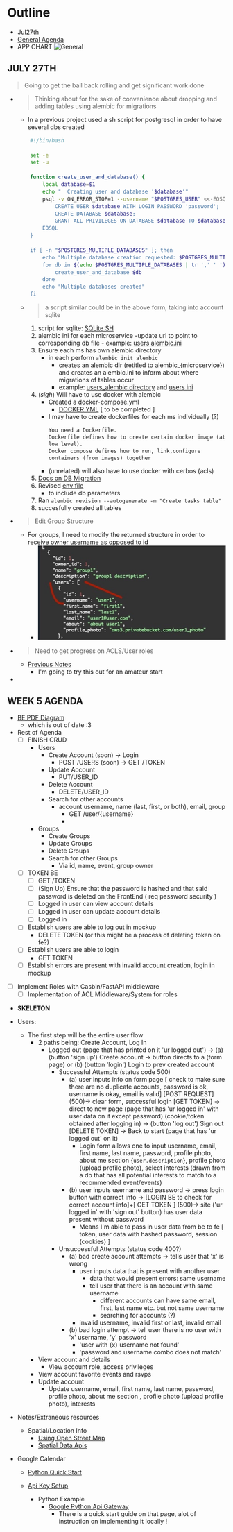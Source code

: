# Outline
- [Jul27th](#july-27th)
- [General Agenda](#week-5-agenda)
- APP CHART
    ![General](../Images/General%20Diagram%20for%20App.png)

## JULY 27TH
> Going to get the ball back rolling and get significant work done
- > Thinking about for the sake of convenience about dropping and adding tables using alembic for migrations
    - In a previous project used a sh script for postgresql in order to have several dbs created
    ```sh
        #!/bin/bash

        set -e
        set -u

        function create_user_and_database() {
            local database=$1
            echo "  Creating user and database '$database'"
            psql -v ON_ERROR_STOP=1 --username "$POSTGRES_USER" <<-EOSQL
                CREATE USER $database WITH LOGIN PASSWORD 'password';
                CREATE DATABASE $database;
                GRANT ALL PRIVILEGES ON DATABASE $database TO $database;
            EOSQL
        }

        if [ -n "$POSTGRES_MULTIPLE_DATABASES" ]; then
            echo "Multiple database creation requested: $POSTGRES_MULTIPLE_DATABASES"
            for db in $(echo $POSTGRES_MULTIPLE_DATABASES | tr ',' ' '); do
                create_user_and_database $db
            done
            echo "Multiple databases created"
        fi
    ```
    - > a script similar could be in the above form, taking into account sqlite
        1. script for sqlite: [SQLite SH](../../relational-data/create-multiple-databases.sh)
        2. alembic ini for each microservice
            -update url to point to corresponding db file
                - example: [users alembic.ini](../../users/alembic.ini)
        3. Ensure each ms has own alembic directory
            - in each perform `alembic init alembic`
                - creates an alembic dir (retitled to alembic_{microservice}) and creates an alembic.ini to inform about where migrations of tables occur
                - example: [users_alembic directory](../../users/alembic_users/) and [users ini](../../users/alembic.ini)
        4. (*sigh*) Will have to use docker with alembic
            - Created a docker-compose.yml
                - [DOCKER YML](../../docker-compose.yml) [ to be completed ]
            - I may have to create dockerfiles for each ms individually (?)
                ```
                You need a Dockerfile.
                Dockerfile defines how to create certain docker image (at low level).
                Docker compose defines how to run, link,configure containers (from images) together
                ```
            - (unrelated) will also have to use docker with cerbos (acls)
        5. [Docs on DB Migration](DatabaseMigrations.md)
        6. Revised [env file](../../users/alembic_users/env.py)
            - to include db parameters
        7. Ran `alembic revision --autogenerate -m "Create tasks table"`
        8. succesfully created all tables

- > Edit Group Structure
    - For groups, I need to modify the returned structure in order to receive owner username as opposed to id
        - ![UsernamevId](../Images/GetOwnerUsernamevsID.jpeg)

- > Need to get progress on ACLS/User roles
    - [Previous Notes](AccessControl.md)
        - I'm going to try this out for an amateur start

-

## WEEK 5 AGENDA
- [BE PDF Diagram](../Images/DataBase%20Wireframe.pdf)
    - which is out of date :3
- Rest of Agenda
    - [ ] FINISH CRUD
        - Users
            - Create Account (soon) -> Login
                - POST /USERS (soon) -> GET /TOKEN
            - Update Account
                - PUT/USER_ID
            - Delete Account
                - DELETE/USER_ID
            - Search for other accounts
                - account username, name (last, first, or  both), email, group
                    - GET /user/{username}
                    -
        - Groups
            - Create Groups
            - Update Groups
            - Delete Groups
            - Search for other Groups
                - Via id, name, event, group owner
    - [ ] TOKEN BE
        - [ ] GET /TOKEN
        - [ ] (Sign Up) Ensure that the password is hashed and that said password is deleted on the FrontEnd ( req password security )
        - [ ] Logged in user can view account details
        - [ ] Logged in user can update account details
        - [ ] Logged in
    - [ ] Establish users are able to log out in mockup
        - DELETE TOKEN (or this might be a process of deleting token on fe?)
    - [ ] Establish users are able to login
        - GET TOKEN
    - [ ] Establish errors are present with invalid account creation, login in mockup
- [ ] Implement Roles with Casbin/FastAPI middleware
    - [ ] Implementation of ACL Middleware/System for roles

- __SKELETON__
- Users:
    - The first step will be the entire user flow
        - 2 paths being: Create Account, Log In
            - Logged out (page that has printed on it 'ur logged out') -> (a) (button 'sign up') Create account -> button directs to a (form page) or (b) (button 'login') Login to prev created account
                - Successful Attempts (status code 500)
                    - (a) user inputs info on form page [ check to make sure there are no duplicate accounts, password is ok, username is okay, email is valid] [POST REQUEST] (500)-> clear form, successful login [GET TOKEN] -> direct to new page (page that has 'ur logged in' with user data on it except password) (cookie/token obtained after logging in) -> (button 'log out') Sign out [DELETE TOKEN] -> Back to start (page that has 'ur logged out' on it)
                        - Login form allows one to input username, email, first name, last name, password, profile photo, about me section {`user.description`}, profile photo (upload profile photo), select interests (drawn from a db that has all potential interests to match to a recommended event/events)
                    - (b) user inputs username and password -> press login button with correct info -> [LOGIN BE to check for correct account info]+[ GET TOKEN ] (500)-> site ('ur logged in' with 'sign out' button) has user data present without password
                        - Means I'm able to pass in user data from be to fe [ token, user data with hashed password, session (cookies) ]
                - Unsuccessful Attempts (status code 400?)
                    - (a) bad create account attempts -> tells user that 'x' is wrong
                        - user inputs data that is present with another user
                            - data that would present errors: same username
                            - tell user that there is an account with same username
                                - different accounts can have same email, first, last name etc. but not same username
                                - searching for accounts (?)
                        - invalid username, invalid first or last, invalid email
                    - (b) bad login attempt -> tell user there is no user with 'x' username, 'y' password
                        - 'user with {x} username not found'
                        - 'password and username combo does not match'
        - View account and details
            - View account role, access privileges
        - View account favorite events and rsvps
        - Update account
            - Update username, email, first name, last name, password, profile photo, about me section , profile photo (upload profile photo), interests

- Notes/Extraneous resources
    - Spatial/Location Info
        - [Using Open Street Map](https://wiki.openstreetmap.org/wiki/Using_OpenStreetMap#Web_applications)
        - [Spatial Data Apis](https://www.reddit.com/r/gis/comments/tb5rcq/what_are_some_of_your_favorite_apis_that_expose/)

- Google Calendar
    - [Python Quick Start](https://developers.google.com/calendar/api/quickstart/python)

    - [Api Key Setup](https://stackoverflow.com/questions/50881005/google-sheet-api-message-the-request-is-missing-a-valid-api-key)

        - Python Example
            - [Google Python Api Gateway](https://github.com/googleapis/python-api-gateway)
                - There is a quick start guide on that page, alot of instruction on implementing it locally !
